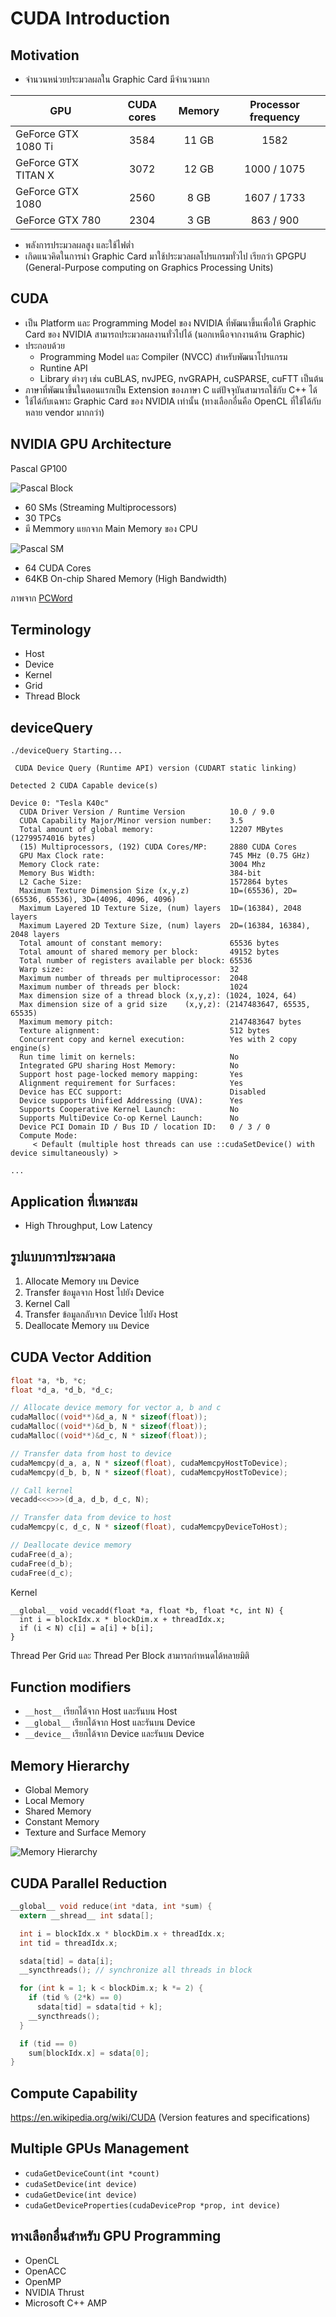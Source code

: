 # CUDA Introduction

## Motivation

* จำนวนหน่วยประมวลผลใน Graphic Card มีจำนวนมาก 

| GPU                         | CUDA cores    | Memory | Processor frequency  |
| --------------------------- |:-------------:|:------:| :--------------------:|
| GeForce GTX 1080 Ti| 3584 | 11 GB| 1582|
| GeForce GTX TITAN X| 3072 | 12 GB| 1000 / 1075|
| GeForce GTX 1080| 2560 | 8 GB| 1607 / 1733|
| GeForce GTX 780| 2304 | 3 GB| 863 / 900|

* พลังการประมวลผลสูง และใช้ไฟต่ำ
* เกิดแนวคิดในการนำ Graphic Card มาใช้ประมวลผลโปรแกรมทั่วไป เรียกว่า GPGPU (General-Purpose computing on Graphics Processing Units)

## CUDA

* เป็น Platform และ Programming Model ของ NVIDIA ที่พัฒนาขึ้นเพื่อให้ Graphic Card ของ NVIDIA สามารถประมวลผลงานทั่วไปได้ (นอกเหนือจากงานด้าน Graphic)
* ประกอบด้วย
  * Programming Model และ Compiler (NVCC) สำหรับพัฒนาโปรแกรม
  * Runtine API
  * Library ต่างๆ เช่น cuBLAS, nvJPEG, nvGRAPH, cuSPARSE, cuFTT เป็นต้น
* ภาษาที่พัฒนาขึ้นในตอนแรกเป็น Extension ของภาษา C แต่ปัจจุบันสามารถใช้กับ C++ ได้
* ใช้ได้กับเฉพาะ Graphic Card ของ NVIDIA เท่านั้น (ทางเลือกอื่นคือ OpenCL ที่ใช้ได้กับหลาย vendor มากกว่า)

## NVIDIA GPU Architecture

Pascal GP100

![Pascal Block](pascal-block-diagram.png)

* 60 SMs (Streaming Multiprocessors)
* 30 TPCs
* มี Memmory แยกจาก Main Memory ของ CPU

![Pascal SM](pascal-sm.png)

* 64 CUDA Cores
* 64KB On-chip Shared Memory (High Bandwidth)

ภาพจาก [PCWord](https://www.pcworld.com/article/3052222/components-graphics/nvidias-pascal-gpu-tech-specs-revealed-full-cuda-count-clock-speeds-and-more.html)

## Terminology

* Host
* Device
* Kernel
* Grid
* Thread Block

## deviceQuery

```
./deviceQuery Starting...

 CUDA Device Query (Runtime API) version (CUDART static linking)

Detected 2 CUDA Capable device(s)

Device 0: "Tesla K40c"
  CUDA Driver Version / Runtime Version          10.0 / 9.0
  CUDA Capability Major/Minor version number:    3.5
  Total amount of global memory:                 12207 MBytes (12799574016 bytes)
  (15) Multiprocessors, (192) CUDA Cores/MP:     2880 CUDA Cores
  GPU Max Clock rate:                            745 MHz (0.75 GHz)
  Memory Clock rate:                             3004 Mhz
  Memory Bus Width:                              384-bit
  L2 Cache Size:                                 1572864 bytes
  Maximum Texture Dimension Size (x,y,z)         1D=(65536), 2D=(65536, 65536), 3D=(4096, 4096, 4096)
  Maximum Layered 1D Texture Size, (num) layers  1D=(16384), 2048 layers
  Maximum Layered 2D Texture Size, (num) layers  2D=(16384, 16384), 2048 layers
  Total amount of constant memory:               65536 bytes
  Total amount of shared memory per block:       49152 bytes
  Total number of registers available per block: 65536
  Warp size:                                     32
  Maximum number of threads per multiprocessor:  2048
  Maximum number of threads per block:           1024
  Max dimension size of a thread block (x,y,z): (1024, 1024, 64)
  Max dimension size of a grid size    (x,y,z): (2147483647, 65535, 65535)
  Maximum memory pitch:                          2147483647 bytes
  Texture alignment:                             512 bytes
  Concurrent copy and kernel execution:          Yes with 2 copy engine(s)
  Run time limit on kernels:                     No
  Integrated GPU sharing Host Memory:            No
  Support host page-locked memory mapping:       Yes
  Alignment requirement for Surfaces:            Yes
  Device has ECC support:                        Disabled
  Device supports Unified Addressing (UVA):      Yes
  Supports Cooperative Kernel Launch:            No
  Supports MultiDevice Co-op Kernel Launch:      No
  Device PCI Domain ID / Bus ID / location ID:   0 / 3 / 0
  Compute Mode:
     < Default (multiple host threads can use ::cudaSetDevice() with device simultaneously) >

...
```


## Application ที่เหมาะสม

* High Throughput, Low Latency

## รูปแบบการประมวลผล

1. Allocate Memory บน Device
2. Transfer ข้อมูลจาก Host ไปยัง Device
3. Kernel Call
4. Transfer ข้อมูลกลับจาก Device ไปยัง Host
5. Deallocate Memory บน Device

## CUDA Vector Addition

```C
float *a, *b, *c;
float *d_a, *d_b, *d_c;

// Allocate device memory for vector a, b and c
cudaMalloc((void**)&d_a, N * sizeof(float));
cudaMalloc((void**)&d_b, N * sizeof(float));
cudaMalloc((void**)&d_c, N * sizeof(float));

// Transfer data from host to device
cudaMemcpy(d_a, a, N * sizeof(float), cudaMemcpyHostToDevice);
cudaMemcpy(d_b, b, N * sizeof(float), cudaMemcpyHostToDevice);

// Call kernel
vecadd<<<>>>(d_a, d_b, d_c, N);

// Transfer data from device to host
cudaMemcpy(c, d_c, N * sizeof(float), cudaMemcpyDeviceToHost);

// Deallocate device memory
cudaFree(d_a);
cudaFree(d_b);
cudaFree(d_c);
```

Kernel

```
__global__ void vecadd(float *a, float *b, float *c, int N) {
  int i = blockIdx.x * blockDim.x + threadIdx.x;
  if (i < N) c[i] = a[i] + b[i];
}
```

Thread Per Grid และ Thread Per Block สามารถกำหนดได้หลายมิติ

## Function modifiers

* `__host__` เรียกได้จาก Host และรันบน Host
* `__global__` เรียกได้จาก Host และรันบน Device
* `__device__` เรียกได้จาก Device และรันบน Device


## Memory Hierarchy

* Global Memory
* Local Memory
* Shared Memory
* Constant Memory
* Texture and Surface Memory

![Memory Hierarchy](memory-hierarchy.png)

## CUDA Parallel Reduction

```C
__global__ void reduce(int *data, int *sum) {
  extern __shread__ int sdata[];

  int i = blockIdx.x * blockDim.x + threadIdx.x;
  int tid = threadIdx.x;

  sdata[tid] = data[i];
  __syncthreads(); // synchronize all threads in block

  for (int k = 1; k < blockDim.x; k *= 2) {
    if (tid % (2*k) == 0) 
      sdata[tid] = sdata[tid + k];
    __syncthreads();
  }

  if (tid == 0)
    sum[blockIdx.x] = sdata[0];
}
```


## Compute Capability

https://en.wikipedia.org/wiki/CUDA (Version features and specifications)

## Multiple GPUs Management

* `cudaGetDeviceCount(int *count)`
* `cudaSetDevice(int device)`
* `cudaGetDevice(int device)`
* `cudaGetDeviceProperties(cudaDeviceProp *prop, int device)`

## ทางเลือกอื่นสำหรับ GPU Programming

* OpenCL
* OpenACC
* OpenMP
* NVIDIA Thrust
* Microsoft C++ AMP